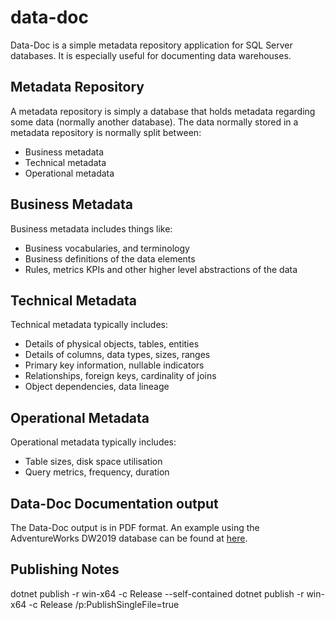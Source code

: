 # data-doc

Data-Doc is a simple metadata repository application for SQL Server databases. It is especially useful for documenting data warehouses.

## Metadata Repository

A metadata repository is simply a database that holds metadata regarding some data (normally another database). The data normally stored in a metadata repository is normally split between:

- Business metadata
- Technical metadata
- Operational metadata

## Business Metadata

Business metadata includes things like:
- Business vocabularies, and terminology
- Business definitions of the data elements
- Rules, metrics KPIs and other higher level abstractions of the data

## Technical Metadata

Technical metadata typically includes:
- Details of physical objects, tables, entities
- Details of columns, data types, sizes, ranges
- Primary key information, nullable indicators
- Relationships, foreign keys, cardinality of joins
- Object dependencies, data lineage

## Operational Metadata

Operational metadata typically includes:
- Table sizes, disk space utilisation
- Query metrics, frequency, duration

## Data-Doc Documentation output
The Data-Doc output is in PDF format. An example using the AdventureWorks DW2019 database can be found at <a href='https://github.com/davidbarone/analytics-notebook/blob/main/docs/AdventureWorks DW2019.pdf'>here</a>.

## Publishing Notes

dotnet publish -r win-x64 -c Release --self-contained
dotnet publish -r win-x64 -c Release /p:PublishSingleFile=true